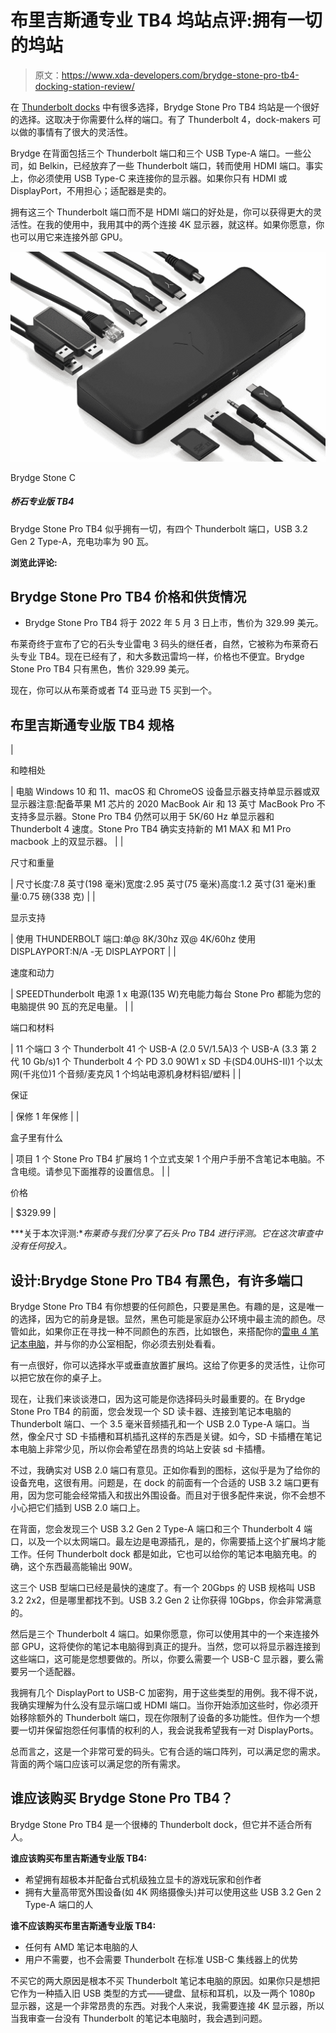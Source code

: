 # 布里吉斯通专业 TB4 坞站点评:拥有一切的坞站

> 原文：<https://www.xda-developers.com/brydge-stone-pro-tb4-docking-station-review/>

在 [Thunderbolt docks](https://www.xda-developers.com/best-thunderbolt-docks/) 中有很多选择，Brydge Stone Pro TB4 坞站是一个很好的选择。这取决于你需要什么样的端口。有了 Thunderbolt 4，dock-makers 可以做的事情有了很大的灵活性。

Brydge 在背面包括三个 Thunderbolt 端口和三个 USB Type-A 端口。一些公司，如 Belkin，已经放弃了一些 Thunderbolt 端口，转而使用 HDMI 端口。事实上，你必须使用 USB Type-C 来连接你的显示器。如果你只有 HDMI 或 DisplayPort，不用担心；适配器是卖的。

拥有这三个 Thunderbolt 端口而不是 HDMI 端口的好处是，你可以获得更大的灵活性。在我的使用中，我用其中的两个连接 4K 显示器，就这样。如果你愿意，你也可以用它来连接外部 GPU。

 <picture>![The Brydge Stone C gives you a total of 12 ports for all the expansion you need. It Includes four USB Type-A ports, up to three display outputs, GIgabit Ethernet, and more, all in a sleek and modern chassis. It's very compact, but very capable, and it even supports power delivery to your laptop.](img/bc51d5f425913eb3e4246ca503762faf.png)</picture> 

Brydge Stone C

##### 桥石专业版 TB4

Brydge Stone Pro TB4 似乎拥有一切，有四个 Thunderbolt 端口，USB 3.2 Gen 2 Type-A，充电功率为 90 瓦。

**浏览此评论:**

## Brydge Stone Pro TB4 价格和供货情况

*   Brydge Stone Pro TB4 将于 2022 年 5 月 3 日上市，售价为 329.99 美元。

布莱奇终于宣布了它的石头专业雷电 3 码头的继任者，自然，它被称为布莱奇石头专业 TB4。现在已经有了，和大多数迅雷坞一样，价格也不便宜。Brydge Stone Pro TB4 只有黑色，售价 329.99 美元。

现在，你可以从布莱奇或者 T4 亚马逊 T5 买到一个。

## 布里吉斯通专业版 TB4 规格

| 

和睦相处

 | 电脑 Windows 10 和 11、macOS 和 ChromeOS 设备显示器支持单显示器或双显示器注意:配备苹果 M1 芯片的 2020 MacBook Air 和 13 英寸 MacBook Pro 不支持多显示器。Stone Pro TB4 仍然可以用于 5K/60 Hz 单显示器和 Thunderbolt 4 速度。Stone Pro TB4 确实支持新的 M1 MAX 和 M1 Pro macbook 上的双显示器。 |
| 

尺寸和重量

 | 尺寸长度:7.8 英寸(198 毫米)宽度:2.95 英寸(75 毫米)高度:1.2 英寸(31 毫米)重量:0.75 磅(338 克) |
| 

显示支持

 | 使用 THUNDERBOLT 端口:单@ 8K/30hz 双@ 4K/60hz 使用 DISPLAYPORT:N/A -无 DISPLAYPORT |
| 

速度和动力

 | SPEEDThunderbolt 电源 1 x 电源(135 W)充电能力每台 Stone Pro 都能为您的电脑提供 90 瓦的充足电量。 |
| 

端口和材料

 | 11 个端口 3 个 Thunderbolt 41 个 USB-A (2.0 5V/1.5A)3 个 USB-A (3.3 第 2 代 10 Gb/s)1 个 Thunderbolt 4 个 PD 3.0 90W1 x SD 卡(SD4.0UHS-II)1 个以太网(千兆位)1 个音频/麦克风 1 个坞站电源机身材料铝/塑料 |
| 

保证

 | 保修 1 年保修 |
| 

盒子里有什么

 | 项目 1 个 Stone Pro TB4 扩展坞 1 个立式支架 1 个用户手册不含笔记本电脑。不含电缆。请参见下面推荐的设置信息。 |
| 

价格

 | $329.99 |

***关于本次评测:**布莱奇与我们分享了石头 Pro TB4 进行评测。它在这次审查中没有任何投入。*

## 设计:Brydge Stone Pro TB4 有黑色，有许多端口

Brydge Stone Pro TB4 有你想要的任何颜色，只要是黑色。有趣的是，这是唯一的选择，因为它的前身是银。显然，黑色可能是家庭办公环境中最主流的颜色。尽管如此，如果你正在寻找一种不同颜色的东西，比如银色，来搭配你的[雷电 4 笔记本电脑](https://www.xda-developers.com/best-thunderbolt-4-laptops/)，并与你的办公室相配，你必须去别处看看。

有一点很好，你可以选择水平或垂直放置扩展坞。这给了你更多的灵活性，让你可以把它放在你的桌子上。

现在，让我们来谈谈港口，因为这可能是你选择码头时最重要的。在 Brydge Stone Pro TB4 的前面，您会发现一个 SD 读卡器、连接到笔记本电脑的 Thunderbolt 端口、一个 3.5 毫米音频插孔和一个 USB 2.0 Type-A 端口。当然，像全尺寸 SD 卡插槽和耳机插孔这样的东西是关键。如今，SD 卡插槽在笔记本电脑上非常少见，所以你会希望在昂贵的坞站上安装 sd 卡插槽。

不过，我确实对 USB 2.0 端口有意见。正如你看到的图标，这似乎是为了给你的设备充电，这很有用。问题是，在 dock 的前面有一个合适的 USB 3.2 端口更有用，因为您可能会经常插入和拔出外围设备。而且对于很多配件来说，你不会想不小心把它们插到 USB 2.0 端口上。

在背面，您会发现三个 USB 3.2 Gen 2 Type-A 端口和三个 Thunderbolt 4 端口，以及一个以太网端口。最左边是电源插孔，是的，你需要插上这个扩展坞才能工作。任何 Thunderbolt dock 都是如此，它也可以给你的笔记本电脑充电。的确，这个东西最高能输出 90W。

这三个 USB 型端口已经是最快的速度了。有一个 20Gbps 的 USB 规格叫 USB 3.2 2x2，但是哪里都找不到。USB 3.2 Gen 2 让你获得 10Gbps，你会非常满意的。

然后是三个 Thunderbolt 4 端口。如果你愿意，你可以使用其中的一个来连接外部 GPU，这将使你的笔记本电脑得到真正的提升。当然，您可以将显示器连接到这些端口，这可能是您想要做的。所以，你要么需要一个 USB-C 显示器，要么需要另一个适配器。

我拥有几个 DisplayPort to USB-C 加密狗，用于这些类型的用例。我不得不说，我确实理解为什么没有显示端口或 HDMI 端口。当你开始添加这些时，你必须开始移除额外的 Thunderbolt 端口，现在你限制了设备的多功能性。但作为一个想要一切并保留抱怨任何事情的权利的人，我会说我希望我有一对 DisplayPorts。

总而言之，这是一个非常可爱的码头。它有合适的端口阵列，可以满足您的需求。背面的两个端口应该可以满足您的所有需求。

## 谁应该购买 Brydge Stone Pro TB4？

Brydge Stone Pro TB4 是一个很棒的 Thunderbolt dock，但它并不适合所有人。

**谁应该购买布里吉斯通专业版 TB4:**

*   希望拥有超极本并配备台式机级独立显卡的游戏玩家和创作者
*   拥有大量高带宽外围设备(如 4K 网络摄像头)并可以使用这些 USB 3.2 Gen 2 Type-A 端口的人

**谁不应该购买布里吉斯通专业版 TB4:**

*   任何有 AMD 笔记本电脑的人
*   用户不需要，也不会需要 Thunderbolt 在标准 USB-C 集线器上的优势

不买它的两大原因是根本不买 Thunderbolt 笔记本电脑的原因。如果你只是想把它作为一种插入旧 USB 类型的方式——键盘、鼠标和耳机，以及一两个 1080p 显示器，这是一个非常昂贵的东西。对我个人来说，我需要连接 4K 显示器，所以当我审查一台没有 Thunderbolt 的笔记本电脑时，我会遇到问题。